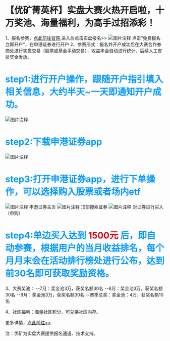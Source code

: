 # 【优矿菁英杯】实盘大赛火热开启啦，十万奖池、海量福利，为高手过招添彩！

1、报名参赛，[点此前往官网](https://uqer.datayes.com/v3/contest),进入后点击实盘报名>>
![图片注释](http://storage-uqer.datayes.com/564aee87f9f06c4446b4829b/445e1200-f85f-11ec-99dd-0242ac140002)
点击“免费报名 立即开户”，在申港证券进行开户
2、参赛形式：报名并开户成功后在大赛合作券商处进行实盘交易（股票或基金手动交易），收益率会自动进行统计、后续人工安排奖金发放。
# <font color=#0099ff>**step1:进行开户操作，跟随开户指引填入相关信息，大约半天~一天即通知开户成功。**</font>
![图片注释](http://storage-uqer.datayes.com/564aee87f9f06c4446b4829b/de72097e-fc2d-11ec-bd9b-0242ac140002)
# <font color=#0099ff>**step2:下载申港证券app**</font>
![图片注释](http://storage-uqer.datayes.com/564aee87f9f06c4446b4829b/fd9c1ff6-fc2d-11ec-bd9b-0242ac140002)
# <font color=#0099ff>**step3:打开申港证券app，进行下单操作，可以选择购入股票或者场内etf**</font>
![图片注释](http://storage-uqer.datayes.com/564aee87f9f06c4446b4829b/2e11963e-fc2e-11ec-bd9b-0242ac140002)
申港证券主页
![图片注释](http://storage-uqer.datayes.com/564aee87f9f06c4446b4829b/38e4f2a4-fc2e-11ec-bd9b-0242ac140002)
顶部搜索证券
![图片注释](http://storage-uqer.datayes.com/564aee87f9f06c4446b4829b/493cd428-fc2e-11ec-99dd-0242ac140002)
对证券进行买入（申购）
# <font color=#0099ff>**step4:单边买入达到**</font> <font color=#D9001B>**1500元**</font> <font color=#0099ff>**后，即自动参赛，根据用户的当月收益排名，每个月月末会在活动排行榜处进行公布，达到前30名即可获取奖励资格。**</font>
3、大赛奖池： 
--7月：奖金池3万，获奖名额30名
--8月：奖金池3万，获奖名额30名
--9月：奖金池3万，获奖名额30名
--赛季总奖：奖金池：4万，获奖名额10名

4、社区福利：海量社区积分，可兑换社区内存。

更多详情，[点此前往>>](https://uqer.datayes.com/v3/contest/awards)

注：优矿为实盘大赛提供报名通道、技术支持。
